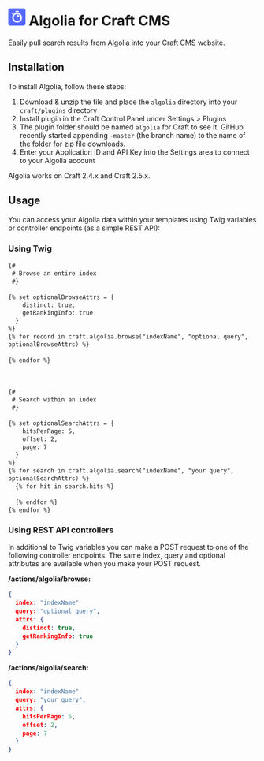 # <img src="resources/icon.svg" width="35" alt="Algolia logo"> Algolia for Craft CMS

Easily pull search results from Algolia into your Craft CMS website.

## Installation

To install Algolia, follow these steps:

1. Download & unzip the file and place the `algolia` directory into your `craft/plugins` directory
2. Install plugin in the Craft Control Panel under Settings > Plugins
3. The plugin folder should be named `algolia` for Craft to see it. GitHub recently started appending `-master` (the branch name) to the name of the folder for zip file downloads.
4. Enter your Application ID and API Key into the Settings area to connect to your Algolia account

Algolia works on Craft 2.4.x and Craft 2.5.x.

## Usage

You can access your Algolia data within your templates using Twig variables or controller endpoints (as a simple REST API):

### Using Twig
```twig
{#
 # Browse an entire index
 #}

{% set optionalBrowseAttrs = {
    distinct: true,
    getRankingInfo: true
  }
%}
{% for record in craft.algolia.browse("indexName", "optional query", optionalBrowseAttrs) %}

{% endfor %}



{#
 # Search within an index
 #}

{% set optionalSearchAttrs = {
    hitsPerPage: 5,
    offset: 2,
    page: 7
  }
%}
{% for search in craft.algolia.search("indexName", "your query", optionalSearchAttrs) %}
  {% for hit in search.hits %}

  {% endfor %}
{% endfor %}
```

### Using REST API controllers
In additional to Twig variables you can make a POST request to one of the following controller endpoints. The same index, query and optional attributes are available when you make your POST request.

**/actions/algolia/browse:**
```json
{
  index: "indexName"
  query: "optional query",
  attrs: {
    distinct: true,
    getRankingInfo: true
  }
}
```

**/actions/algolia/search:**
```json
{
  index: "indexName"
  query: "your query",
  attrs: {
    hitsPerPage: 5,
    offset: 2,
    page: 7
  }
}
```
